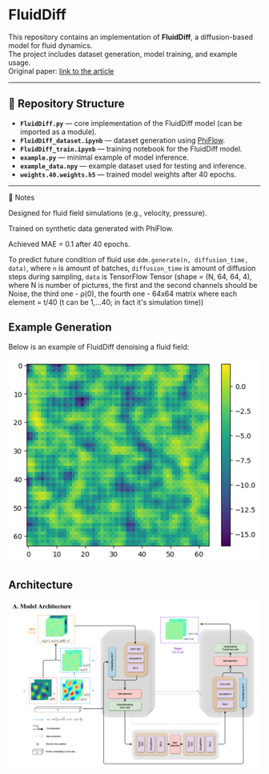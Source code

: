 # FluidDiff

This repository contains an implementation of **FluidDiff**, a diffusion-based model for fluid dynamics.  
The project includes dataset generation, model training, and example usage.  
Original paper: [link to the article](https://arxiv.org/pdf/2301.11661)  

---

## 📂 Repository Structure

- **`FluidDiff.py`** — core implementation of the FluidDiff model (can be imported as a module).  
- **`FluidDiff_dataset.ipynb`** — dataset generation using [PhiFlow](https://github.com/tum-pbs/PhiFlow).  
- **`FluidDiff_train.ipynb`** — training notebook for the FluidDiff model.  
- **`example.py`** — minimal example of model inference.  
- **`example_data.npy`** — example dataset used for testing and inference.  
- **`weights.40.weights.h5`** — trained model weights after 40 epochs.  

---

📌 Notes

Designed for fluid field simulations (e.g., velocity, pressure).

Trained on synthetic data generated with PhiFlow.

Achieved MAE = 0.1 after 40 epochs.

To predict future condition of fluid use `ddm.generate(n, diffusion_time, data)`, 
where `n` is amount of batches, `diffusion_time` is amount of diffusion steps during
sampling, `data` is TensorFlow Tensor (shape = (N, 64, 64, 4), where N is number of pictures,
the first and the second channels should be Noise, the third one - ρ(0), the fourth one - 
64x64 matrix where each element = t/40 (t can be 1,...40; in fact it's simulation time))
## Example Generation

Below is an example of FluidDiff denoising a fluid field:

![Example Output](assets/example.png)

## Architecture

![Architecture](assets/Arch.PNG)